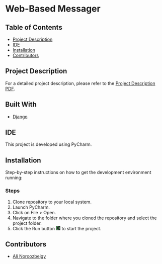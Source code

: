 # Web-Based Messager

## Table of Contents
- [Project Description](#project-description)
- [IDE](#ide)
- [Installation](#installation)
- [Contributors](#contributors)

## Project Description
For a detailed project description, please refer to the [Project Description PDF](./Web%20Programming%20Fall%202023%20Project%20Phase1.pdf).

## Built With
- [Django](https://www.djangoproject.com/)

## IDE
This project is developed using PyCharm.

## Installation
Step-by-step instructions on how to get the development environment running:

### Steps
1. Clone repository to your local system.
2. Launch PyCharm.
3. Click on File > Open.
4. Navigate to the folder where you cloned the repository and select the project folder.
5. Click the Run button ![Run Image](./Pycharm_Run.PNG) to start the project.

## Contributors
- [Ali Noroozbeigy](https://github.com/Ali-Noroozbeigy)
